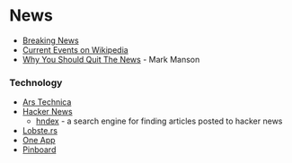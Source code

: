 # News

* [Breaking News](https://breaking.ai/)
* [Current Events on Wikipedia](https://en.wikipedia.org/wiki/Portal:Current_events)
* [Why You Should Quit The News](https://markmanson.net/why-you-should-quit-the-news) - Mark Manson

### Technology

* [Ars Technica](https://arstechnica.com/)
* [Hacker News](https://news.ycombinator.com/)
  * [hndex](https://hndex.org/) - a search engine for finding articles posted to hacker news
* [Lobste.rs](https://lobste.rs/)
* [One App](https://reader.one/)
* [Pinboard](https://pinboard.in/popular/)

